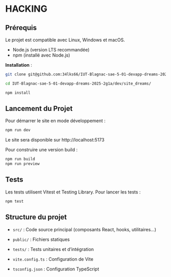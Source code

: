 # HACKING

## Prérequis

Le projet est compatible avec Linux, Windows et macOS.

- Node.js (version LTS recommandée)
- npm (installé avec Node.js)

**Installation** :
```sh
git clone git@github.com:34lks66/IUT-Blagnac-sae-5-01-devapp-dreams-2025-2g1a.git

cd IUT-Blagnac-sae-5-01-devapp-dreams-2025-2g1a/dev/site_dreams/

npm install
```
## Lancement du Projet 

Pour démarrer le site en mode développement :

```sh
npm run dev
```
Le site sera disponible sur http://localhost:5173

Pour construire une version build :
```sh
npm run build
npm run preview
```

## Tests
Les tests utilisent Vitest et Testing Library.
Pour lancer les tests :
```sh
npm test
```

## Structure du projet

- `src/` : Code source principal (composants React, hooks, utilitaires…)

- `public/` : Fichiers statiques

- `tests/` : Tests unitaires et d’intégration

- `vite.config.ts` : Configuration de Vite

- `tsconfig.json` : Configuration TypeScript
